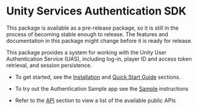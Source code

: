 # Unity Services Authentication SDK

This package is available as a pre-release package, so it is still in the process of becoming stable enough to release. The features and documentation in this package might change before it is ready for release. 

This package provides a system for working with the Unity User Authentication Service (UAS), including log-in, player ID and access token retrieval, and session persistence.

* To get started, see the [Installation](Installation.md) and [Quick Start Guide](QuickStartGuide.md) sections.

* To try out the Authentication Sample app see the [Sample](Sample.md) instructions

* Refer to the [API](API.md) section to view a list of the available public APIs
